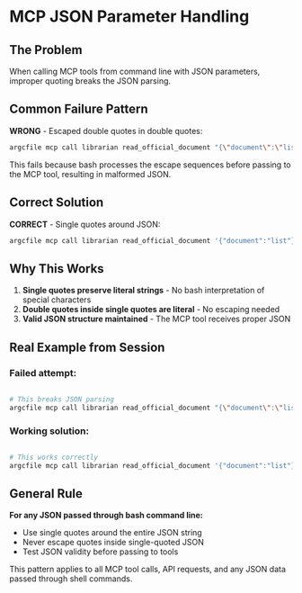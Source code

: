 # MCP JSON Parameter Handling

## The Problem

When calling MCP tools from command line with JSON parameters, improper quoting breaks the JSON parsing.

## Common Failure Pattern

**WRONG** - Escaped double quotes in double quotes:
```bash
argcfile mcp call librarian read_official_document "{\"document\":\"list\"}"
```

This fails because bash processes the escape sequences before passing to the MCP tool, resulting in malformed JSON.

## Correct Solution

**CORRECT** - Single quotes around JSON:
```bash
argcfile mcp call librarian read_official_document '{"document":"list"}'
```

## Why This Works

1. **Single quotes preserve literal strings** - No bash interpretation of special characters
2. **Double quotes inside single quotes are literal** - No escaping needed
3. **Valid JSON structure maintained** - The MCP tool receives proper JSON

## Real Example from Session

### Failed attempt:
```bash

# This breaks JSON parsing
argcfile mcp call librarian read_official_document "{\"document\":\"list\"}"
```

### Working solution:
```bash

# This works correctly
argcfile mcp call librarian read_official_document '{"document":"list"}'
```

## General Rule

**For any JSON passed through bash command line:**
- Use single quotes around the entire JSON string
- Never escape quotes inside single-quoted JSON
- Test JSON validity before passing to tools

This pattern applies to all MCP tool calls, API requests, and any JSON data passed through shell commands.